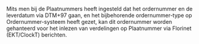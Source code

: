 Mits men bij de Plaatnummers heeft ingesteld dat het ordernummer en de leverdatum via DTM+97 gaan, en het bijbehorende ordernummer-type op Ordernummer-systeem heeft gezet, kan dit ordernummer worden gehanteerd voor het inlezen van verdelingen op Plaatnummer via Florinet (EKT/ClockT) berichten.